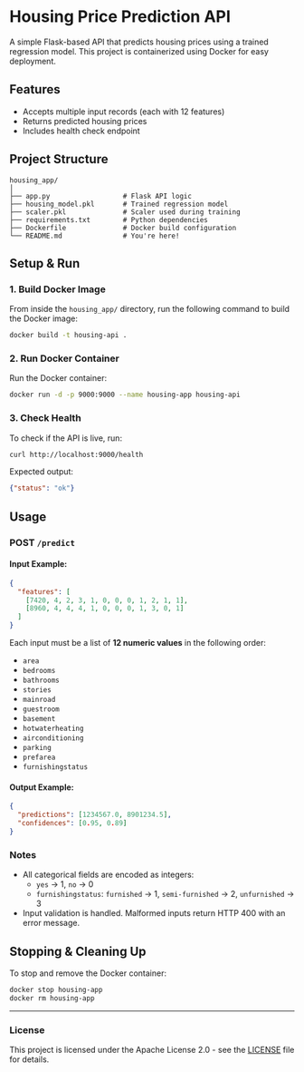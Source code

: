 
# Housing Price Prediction API

A simple Flask-based API that predicts housing prices using a trained regression model. This project is containerized using Docker for easy deployment.

## Features

- Accepts multiple input records (each with 12 features)
- Returns predicted housing prices
- Includes health check endpoint

## Project Structure

```
housing_app/
│
├── app.py                  # Flask API logic
├── housing_model.pkl       # Trained regression model
├── scaler.pkl              # Scaler used during training
├── requirements.txt        # Python dependencies
├── Dockerfile              # Docker build configuration
└── README.md               # You're here!
```

## Setup & Run

### 1. Build Docker Image

From inside the `housing_app/` directory, run the following command to build the Docker image:

```bash
docker build -t housing-api .
```

### 2. Run Docker Container

Run the Docker container:

```bash
docker run -d -p 9000:9000 --name housing-app housing-api
```

### 3. Check Health

To check if the API is live, run:

```bash
curl http://localhost:9000/health
```

Expected output:

```json
{"status": "ok"}
```

## Usage

### POST `/predict`

#### Input Example:

```json
{
  "features": [
    [7420, 4, 2, 3, 1, 0, 0, 0, 1, 2, 1, 1],
    [8960, 4, 4, 4, 1, 0, 0, 0, 1, 3, 0, 1]
  ]
}
```

Each input must be a list of **12 numeric values** in the following order:

- `area`
- `bedrooms`
- `bathrooms`
- `stories`
- `mainroad`
- `guestroom`
- `basement`
- `hotwaterheating`
- `airconditioning`
- `parking`
- `prefarea`
- `furnishingstatus`

#### Output Example:

```json
{
  "predictions": [1234567.0, 8901234.5],
  "confidences": [0.95, 0.89]
}
```

### Notes

- All categorical fields are encoded as integers:
  - `yes` → 1, `no` → 0
  - `furnishingstatus`: `furnished` → 1, `semi-furnished` → 2, `unfurnished` → 3
- Input validation is handled. Malformed inputs return HTTP 400 with an error message.

## Stopping & Cleaning Up

To stop and remove the Docker container:

```bash
docker stop housing-app
docker rm housing-app
```

---

### License

This project is licensed under the Apache License 2.0 - see the [LICENSE](LICENSE) file for details.

